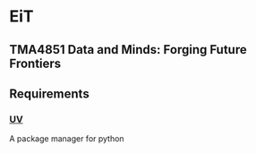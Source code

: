 # EiT
## TMA4851 Data and Minds: Forging Future Frontiers

## Requirements
### [UV](https://docs.astral.sh/uv/getting-started/installation/)
A package manager for python
